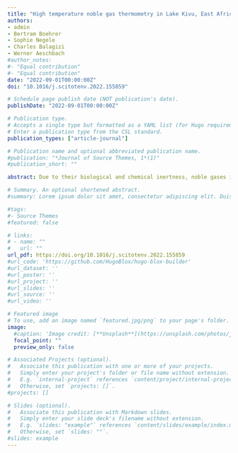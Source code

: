 ```yaml
---
title: "High temperature noble gas thermometry in Lake Kivu, East Africa"
authors:
- admin
- Bertram Boehrer
- Sophie Negele
- Charles Balagizi
- Werner Aeschbach
#author_notes:
#- "Equal contribution"
#- "Equal contribution"
date: "2022-09-01T00:00:00Z"
doi: "10.1016/j.scitotenv.2022.155859"

# Schedule page publish date (NOT publication's date).
publishDate: "2022-09-01T00:00:00Z"

# Publication type.
# Accepts a single type but formatted as a YAML list (for Hugo requirements).
# Enter a publication type from the CSL standard.
publication_types: ["article-journal"]

# Publication name and optional abbreviated publication name.
#publication: "*Journal of Source Themes, 1*(1)"
#publication_short: ""

abstract: Due to their biological and chemical inertness, noble gases in natural waters are widely used to trace natural waters and to determine ambient temperature conditions during the last intensive contact with the atmosphere (equilibration). Noble gas solubilities are strong functions of temperature, with higher temperatures resulting in lower concentrations. Thus far, only common environmental conditions have been considered, and hence investigated temperatures have almost never exceeded 35 °C, but environmental scenarios that generate higher surface-water temperatures (such as volcanism) exist nonetheless. Recently published measurements of noble gas concentrations in Lake Kivu, which sits at the base of the Nyiragongo volcano in East Africa, unexpectedly show that the deep waters are strongly depleted in noble gases with respect to in-situ conditions, and so far no quantitative explanation for this observation has been provided. We make use of recently published noble gas solubility data at higher temperatures to investigate our hypothesis that unusually high equilibration temperatures could have caused the low measured noble gas concentrations by applying various approaches of noble gas thermometry. Noble gas concentration ratios and least squares fitting of individual concentrations indicate that the data agrees best with the assumption that deep water originates from groundwater formed at temperatures of about 65 °C. Thus, no form of degassing is required to explain the observed noble gas depletion; the deep water currently contained in Lake Kivu has most probably never experienced a large scale degassing event. This conclusion is important as limnic eruptions were feared to threaten the lives of the local population.

# Summary. An optional shortened abstract.
#summary: Lorem ipsum dolor sit amet, consectetur adipiscing elit. Duis posuere tellus ac convallis placerat. Proin tincidunt magna sed ex sollicitudin condimentum.

#tags:
#- Source Themes
#featured: false

# links:
# - name: ""
#   url: ""
url_pdf: https://doi.org/10.1016/j.scitotenv.2022.155859
#url_code: 'https://github.com/HugoBlox/hugo-blox-builder'
#url_dataset: ''
#url_poster: ''
#url_project: ''
#url_slides: ''
#url_source: ''
#url_video: ''

# Featured image
# To use, add an image named `featured.jpg/png` to your page's folder. 
image:
  #caption: 'Image credit: [**Unsplash**](https://unsplash.com/photos/jdD8gXaTZsc)'
  focal_point: ""
  preview_only: false

# Associated Projects (optional).
#   Associate this publication with one or more of your projects.
#   Simply enter your project's folder or file name without extension.
#   E.g. `internal-project` references `content/project/internal-project/index.md`.
#   Otherwise, set `projects: []`.
#projects: []

# Slides (optional).
#   Associate this publication with Markdown slides.
#   Simply enter your slide deck's filename without extension.
#   E.g. `slides: "example"` references `content/slides/example/index.md`.
#   Otherwise, set `slides: ""`.
#slides: example
---
```

